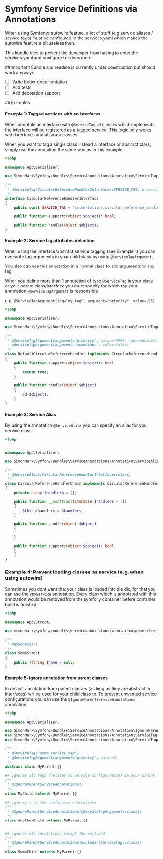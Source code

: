 Symfony Service Definitions via Annotations
==

When using Symfonys autowire feature, a lot of stuff (e.g service aliases / service tags) must be configured in the
services.yaml which makes the autowire feature a bit useless then.

This bundle tries to prevent the developer from having to enter the services.yaml and configure services there.


##Important
Bundle and readme is currently under construction but should work anyways.

* [ ] Write better documentation
* [ ] Add tests
* [ ] Add decoration support 

##Examples

#### Example 1: Tagged services with an interfaces


When annotate an interface with `@ServiceTag` all classes which implements the interface will be registered as a tagged service.
This logic only works with interfaces and abstract classes.

When you want to tag a single class instead a interface or abstract class, simply use the annotation the same way as in this example.
```php
<?php

namespace App\Serializer;

use SimonMarx\Symfony\Bundles\ServiceAnnotations\Annotation\ServiceTag;

/**
 * @ServiceTag(CircularReferenceHandlerInterface::SERVICE_TAG, priority=-222)
 */
interface CircularReferenceHandlerInterface
{
    public const SERVICE_TAG = 'sm.serializer.circular_reference_handler';

    public function supports(object $object): bool;

    public function handle(object $object);
}
```



#### Example 2: Service tag attributes definition


When using the interface/abstract service tagging (see Example 1) you can overwrite tag arguments in your child class 
by using `@ServiceTagArgument`.

You also can use this annotation in a normal class to add arguments to any tag

When you define more than 1 annotation of type `@ServiceTag` in your class or your parent class/interface you must 
specify for which tag your annotation `@ServiceTagArgument` is responsible.

e.g. `@ServiceTagArgument(tag="my_tag", argument="priority", value=-23)`

```php
<?php

namespace App\Serializer;

use SimonMarx\Symfony\Bundles\ServiceAnnotations\Annotation\ServiceTagArgument;

/**
 * @ServiceTagArgument(argument="priority", value=-9999, ignoreWhenDefined=false)
 * @ServiceTagArgument(argument="someOther", value=false)
 */
class DefaultCircularReferenceHandler implements CircularReferenceHandlerInterface
{
    public function supports(object $object): bool
    {
        return true;
    }

    public function handle(object $object)
    {
        dd($object);
    }
}
```


#### Example 3: Service Alias

By using the annotation `@ServiceAlias` you can specify an alias for you service class.

```php
<?php


namespace App\Serializer;

use SimonMarx\Symfony\Bundles\ServiceAnnotations\Annotation\ServiceAlias;

/**
 * @ServiceAlias(CircularReferenceHandlerInterface::class)
 */
class CircularReferenceHandlerChain implements CircularReferenceHandlerInterface
{
    private array $handlers = [];

    public function __construct(iterable $handlers = [])
    {
        $this->handlers = $handlers;
    }

    public function handle(object $object)
    {

    }

    public function supports(object $object): bool
    {
    }
}
```

### Example 4: Prevent loading classes as service (e.g. when using autowire)
Sometimes you dont want that your class is loaded into die dic, for that you can use the `@NoService` annotation.
Every class which is annotated with this annotation would be removed from the symfony container before container build is finished.

```php
<?php

namespace App\Struct;

use SimonMarx\Symfony\Bundles\ServiceAnnotations\Annotation\NoService;

/**
 * @NoService()
 */
class SomeStruct
{
    public ?string $name = null;
}
```

#### Example 5: Ignore annotation from parent classes

In default annotation from parent classes (as long as they are abstract or interfaces) will be used for your child class to.
To prevent unwanted service configurations you can use the `@IgnoreParentServiceAnnotations` annotation.

```php
<?php

namespace App\Serializer;

use SimonMarx\Symfony\Bundles\ServiceAnnotations\Annotation\IgnoreParentServiceAnnotations;
use SimonMarx\Symfony\Bundles\ServiceAnnotations\Annotation\ServiceTag;
use SimonMarx\Symfony\Bundles\ServiceAnnotations\Annotation\ServiceTagArgument;

/** 
 * @ServiceTag("some_service_tag")
 * @ServiceTagArgument(argument="priority", value=2)
 */
abstract class MyParent {}

## Ignores all tags (related to service configuration) in your parent
/**
 * @IgnoreParentServiceAnnotations()
 */
class MyChild extends MyParent {}

## ignores only the configures annotations
/**
 * @IgnoreParentServiceAnnotations({ServiceTagArgument::class})
 */
class AnotherChild extends MyParent {}


## ignores all annotations except the excluded
/**
 * @IgnoreParentServiceAnnotations(exclude={ServiceTag::class})
 */
class SomeChild extends MyParent {}

```